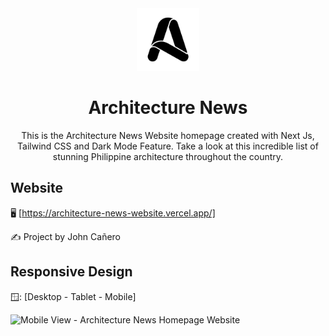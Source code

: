 <!-- markdownlint-configure-file {
  "MD013": {
    "code_blocks": false,
    "tables": false
  },
  "MD033": false,
  "MD041": false
} -->

<div align="center">
  <a href="https://architecture-news-website.vercel.app/" target="_blank">
    <img alt="architecture-news" height="100" src="./public/images/Alogo3.png"/>
  </a>
</div>

<div align="center">

# Architecture News

This is the Architecture News Website homepage created with Next Js, Tailwind
CSS and Dark Mode Feature. Take a look at this incredible list of stunning
Philippine architecture throughout the country.

</div>

## Website

🖥️ [https://architecture-news-website.vercel.app/]

✍️ Project by John Cañero

## Responsive Design

🪟: [Desktop - Tablet - Mobile]

<!-- ![Desktop View - Architecture News Homepage Website](./public/images/responsive/desktopView.png)
![Tablet View - Architecture News Homepage Website](./public/images/responsive/tabletView.png) -->
![Mobile View - Architecture News Homepage Website](./public/responsive/architectureNewsWebsiteMobilePost1.jpg)
<!-- ![Code View - Architecture News Homepage Website](./public/images/responsive/codeView2.png) -->
